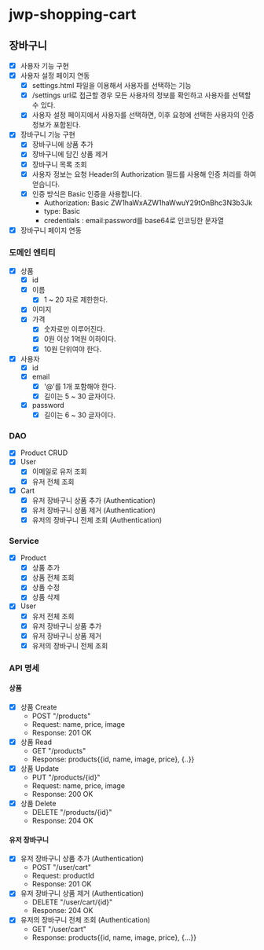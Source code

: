 # jwp-shopping-cart

## 장바구니

- [x] 사용자 기능 구현
- [x] 사용자 설정 페이지 연동
    - [x] settings.html 파일을 이용해서 사용자를 선택하는 기능
    - [x] /settings url로 접근할 경우 모든 사용자의 정보를 확인하고 사용자를 선택할 수 있다.
    - [x] 사용자 설정 페이지에서 사용자를 선택하면, 이후 요청에 선택한 사용자의 인증 정보가 포함된다.
- [x] 장바구니 기능 구현
    - [x] 장바구니에 상품 추가
    - [x] 장바구니에 담긴 상품 제거
    - [x] 장바구니 목록 조회
    - [x] 사용자 정보는 요청 Header의 Authorization 필드를 사용해 인증 처리를 하여 얻습니다.
    - [x] 인증 방식은 Basic 인증을 사용합니다.
        - Authorization: Basic ZW1haWxAZW1haWwuY29tOnBhc3N3b3Jk
        - type: Basic
        - credentials : email:password를 base64로 인코딩한 문자열
- [x] 장바구니 페이지 연동

### 도메인 엔티티

- [x] 상품
    - [x] id
    - [x] 이름
        - [x] 1 ~ 20 자로 제한한다.
    - [x] 이미지
    - [x] 가격
        - [x] 숫자로만 이루어진다.
        - [x] 0원 이상 1억원 이하이다.
        - [x] 10원 단위여야 한다.
- [x] 사용자
    - [x] id
    - [x] email
        - [x] '@'를 1개 포함해야 한다.
        - [x] 길이는 5 ~ 30 글자이다.
    - [x] password
        - [x] 길이는 6 ~ 30 글자이다.

### DAO

- [x] Product CRUD
- [x] User
    - [x] 이메일로 유저 조회
    - [x] 유저 전체 조회
- [x] Cart
    - [x] 유저 장바구니 상품 추가 (Authentication)
    - [x] 유저 장바구니 상품 제거 (Authentication)
    - [x] 유저의 장바구니 전체 조회 (Authentication)

### Service

- [x] Product
    - [x] 상품 추가
    - [x] 상품 전체 조회
    - [x] 상품 수정
    - [x] 상품 삭제
- [x] User
    - [x] 유저 전체 조회
    - [x] 유저 장바구니 상품 추가
    - [x] 유저 장바구니 상품 제거
    - [x] 유저의 장바구니 전체 조회

### API 명세

#### 상품

- [x] 상품 Create
    - POST "/products"
    - Request: name, price, image
    - Response: 201 OK
- [x] 상품 Read
    - GET "/products"
    - Response: products{{id, name, image, price}, {..}}
- [x] 상품 Update
    - PUT "/products/{id}"
    - Request: name, price, image
    - Response: 200 OK
- [x] 상품 Delete
    - DELETE "/products/{id}"
    - Response: 204 OK

#### 유저 장바구니

- [x] 유저 장바구니 상품 추가 (Authentication)
    - POST "/user/cart"
    - Request: productId
    - Response: 201 OK
- [x] 유저 장바구니 상품 제거 (Authentication)
    - DELETE "/user/cart/{id}"
    - Response: 204 OK
- [x] 유저의 장바구니 전체 조회 (Authentication)
    - GET "/user/cart"
    - Response: products{{id, name, image, price}, {...}}
